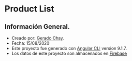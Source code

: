 # Product List

## Información General.
- Creado por: [Gerado Chay](https://github.com/gerchay).
- Fecha: 15/08/2020
- Este proyecto fue generado con [Angular CLI](https://github.com/angular/angular-cli) version 9.1.7.
- Los datos de este proyecto son almacenados en [Firebase](https://firebase.google.com/)



